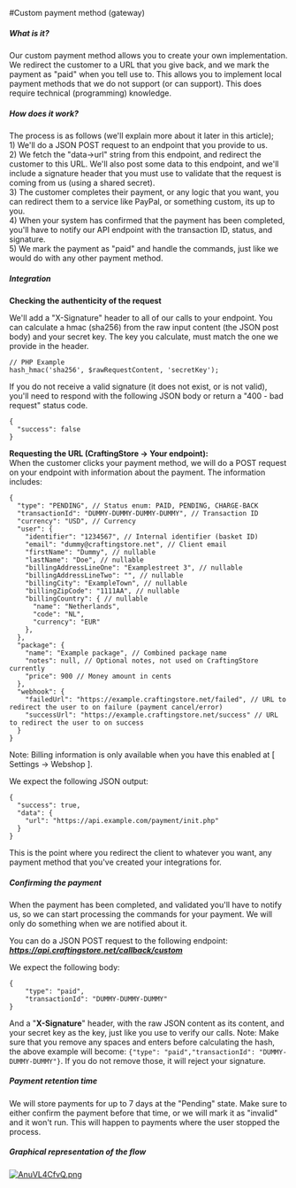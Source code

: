 #Custom payment method (gateway)

##### What is it?

Our custom payment method allows you to create your own implementation. We redirect the customer to a URL that you give back, and we mark the payment as "paid" when you tell use to. This allows you to implement local payment methods that we do not support (or can support). This does require technical (programming) knowledge.

##### How does it work?

The process is as follows (we'll explain more about it later in this article);  
1\) We'll do a JSON POST request to an endpoint that you provide to us.   
2\) We fetch the "data-&gt;url" string from this endpoint, and redirect the customer to this URL. We'll also post some data to this endpoint, and we'll include a signature header that you must use to validate that the request is coming from us (using a shared secret).  
3\) The customer completes their payment, or any logic that you want, you can redirect them to a service like PayPal, or something custom, its up to you.  
4\) When your system has confirmed that the payment has been completed, you'll have to notify our API endpoint with the transaction ID, status, and signature.   
5\) We mark the payment as "paid" and handle the commands, just like we would do with any other payment method.

##### Integration

**Checking the authenticity of the request**

We'll add a "X-Signature" header to all of our calls to your endpoint. You can calculate a hmac (sha256) from the raw input content (the JSON post body) and your secret key. The key you calculate, must match the one we provide in the header.

```
// PHP Example
hash_hmac('sha256', $rawRequestContent, 'secretKey');
```

If you do not receive a valid signature (it does not exist, or is not valid), you'll need to respond with the following JSON body or return a "400 - bad request" status code.

```
{
  "success": false
}
```

**Requesting the URL (CraftingStore -&gt; Your endpoint):**  
When the customer clicks your payment method, we will do a POST request on your endpoint with information about the payment. The information includes:

```
{
  "type": "PENDING", // Status enum: PAID, PENDING, CHARGE-BACK
  "transactionId": "DUMMY-DUMMY-DUMMY-DUMMY", // Transaction ID
  "currency": "USD", // Currency
  "user": {
    "identifier": "1234567", // Internal identifier (basket ID)
    "email": "dummy@craftingstore.net", // Client email
    "firstName": "Dummy", // nullable
    "lastName": "Doe", // nullable
    "billingAddressLineOne": "Examplestreet 3", // nullable
    "billingAddressLineTwo": "", // nullable
    "billingCity": "ExampleTown", // nullable
    "billingZipCode": "1111AA", // nullable
    "billingCountry": { // nullable
      "name": "Netherlands",
      "code": "NL",
      "currency": "EUR"
    },
  },
  "package": {
    "name": "Example package", // Combined package name
    "notes": null, // Optional notes, not used on CraftingStore currently
    "price": 900 // Money amount in cents
  },
  "webhook": {
    "failedUrl": "https://example.craftingstore.net/failed", // URL to redirect the user to on failure (payment cancel/error)
    "successUrl": "https://example.craftingstore.net/success" // URL to redirect the user to on success
  }
}
```
Note: Billing information is only available when you have this enabled at [ Settings -> Webshop ]. 

We expect the following JSON output:

```
{
  "success": true,
  "data": {
    "url": "https://api.example.com/payment/init.php"
  }
}
```

This is the point where you redirect the client to whatever you want, any payment method that you've created your integrations for.

##### Confirming the payment

When the payment has been completed, and validated you'll have to notify us, so we can start processing the commands for your payment. We will only do something when we are notified about it.

You can do a JSON POST request to the following endpoint: ***https://api.craftingstore.net/callback/custom***

We expect the following body:

```
{
    "type": "paid",
    "transactionId": "DUMMY-DUMMY-DUMMY"
}
```

And a "**X-Signature**" header, with the raw JSON content as its content, and your secret key as the key, just like you use to verify our calls.
Note: Make sure that you remove any spaces and enters before calculating the hash, the above example will become: `{"type": "paid","transactionId": "DUMMY-DUMMY-DUMMY"}`. If you do not remove those, it will reject your signature.

##### Payment retention time

We will store payments for up to 7 days at the "Pending" state. Make sure to either confirm the payment before that time, or we will mark it as "invalid" and it won't run. This will happen to payments where the user stopped the process.

##### Graphical representation of the flow

[![AnuVL4CfvQ.png](/img/payment-gateways/custom-payment-method-gateway/f5tute2zfp.png)](/img/payment-gateways/custom-payment-method-gateway/hyngw0kz4m.png)

